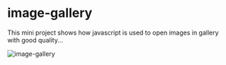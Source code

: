 # image-gallery
This mini project shows how javascript is used to open images in gallery with good quality...

![image-gallery](https://user-images.githubusercontent.com/108668583/192137414-ce7132d2-91cf-477b-a9ff-a5e8f28cb846.gif)
